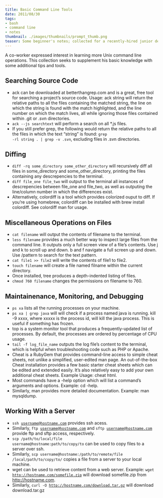 ```yaml
---
title: Basic Command Line Tools
date: 2011/08/30
tags:
- bash
- command line
- notes
thumbnail: ./images/thumbnails/prompt_thumb.png
teaser: Some beginner's notes; collected for a recently-hired junior developer.
---
```


A co-worker expressed interest in learning more Unix command line operations. This collection seeks to supplement his basic knowledge with some additional tips and tools.

## Searching Source Code

* ack can be downloaded at betterthangrep.com and is a great, free tool for searching a project’s source code. Usage: ack string will return the relative paths to all the files containing the matched string, the line on which the string is found with the match highlighted, and the line number on which the match lives, all while ignoring those files contained within .git or .svn directories.
* <code>ack --js searchtext</code> will perform a search on all *.js files.
* If you still prefer grep, the following would return the relative paths to all the files in which the text “string” is found: <code>grep -rl string . | grep -v \.svn</code>, excluding files in .svn directories.

## Diffing

* <code>diff -rq some_directory some_other_directory</code> will recursively diff all files in some_directory and some_other_directory, printing the files containing any descrepencies to the terminal.
* <code>diff file_one file_two</code> will output to the terminal all instances of descrepencies between file_one and file_two, as well as outputing the line/column number in which the differences exist.
* Alternatively, colordiff is a tool which provides colorized ouput to diff. If you’re using homebrew, colordiff can be installed with brew install colordiff. See colordiff man for usage.

## Miscellaneous Operations on Files

* <code>cat filename</code> will output the contents of filename to the terminal.
* <code>less filename</code> provides a much better way to inspect large files from the command line. It outputs only a full screen view of a file’s contents. Use j and k to scroll up and down. b and f navigate a full screen up and down. Use /pattern to search for the text pattern.
* <code>cat file1 >> file2</code> will write the contents of file1 to file2.
* <code>touch filename</code> will create a file named filname within the current directory.
* Once installed, tree produces a depth-indented listing of files.
* <code>chmod 760 filename</code> changes the permissions on filename to 760.

## Maintainenance, Monitoring, and Debugging

* <code>ps xa</code> lists all the running processes on your machine.
* <code>ps xa | grep java</code> will will check if a process named java is running. kill -9 xxxx, where xxxxx is the process id, will kill the java process. This is useful if something has frozen.
* top is a system monitor tool that produces a frequently-updated list of processes. By default, the processes are ordered by percentage of CPU usage.
* <code>tail -f log_file_name</code> outputs the log file’s content to the terminal, which is helpful when troubleshooting code such as PHP or Apache.
* Cheat is a RubyGem that provides command-line access to simple cheat sheets, not unlike a simplified, user-edited man page. An out-of-the-box Cheat installation provides a few basic starter cheat sheets which can be edited and extended easily. It’s also relatively easy to add your own additional cheat sheets. Example Usage: cheat html.
* Most commands have a -help option which will list a command’s arguments and options. Example: cd -help.
* Similarly, man provides more detailed documentation. Example: man mysqldump.

## Working With a Server

* <code>ssh username@hostname.com</code> provides ssh acess.
* Similarly, <code>ftp username@hostname.com</code> and <code>sftp username@hostname.com</code> provide ftp and sftp access, respectively.
* <code>scp /path/to/local/file username@hostname:path/to/copy/to</code> can be used to copy files to a server over ssh.
* Similarly, <code>scp username@hostname:/path/to/remote/file /local/path/to/copy/to/</code> copies a file from a server to your local machine.
* wget can be used to retrieve content from a web server. Example: <code>wget http://hostname.com/somefile.zip</code> will download somefile.zip from http://hostname.com.
* Similarly, <code>curl -O http://hostname.com/download.tar.gz</code> will download download.tar.gz
